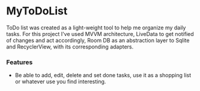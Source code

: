 # MyToDoList

ToDo list was created as a light-weight tool to help me organize my daily tasks.
For this project I've used MVVM architecture, LiveData to get notified of changes and act accordingly, Room DB as an abstraction layer to Sqlite and RecyclerView, with its corresponding adapters.

### Features
- Be able to add, edit, delete and set done tasks, use it as a shopping list or whatever use you find interesting.
